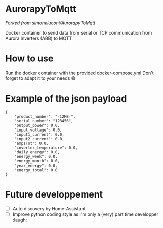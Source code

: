 # AurorapyToMqtt
_Forked from simoneluconi/AurorapyToMqtt_

Docker container to send data from serial or TCP communication from Aurora Inverters (ABB) to MQTT

# How to use
Run the docker container with the provided docker-compose.yml
Don't forget to adapt it to your needs :smile:

# Example of the json payload
```
{
    "product_number": "-12M8-",
    "serial_number": "123456",
    "output_power": 0.0,
    "input_voltage": 0.0,
    "input1_current": 0.0,
    "input2_current": 0.0,
    "ampsTot": 0.0,
    "inverter_temperature": 0.0,
    "daily_energy": 0.0,
    "energy_week": 0.0,
    "energy_month": 0.0,
    "year_energy": 0.0,
    "energy_total": 0.0
}
```

# Future developpement
- [ ] Auto discovery by Home-Assistant
- [ ] Improve python coding style as I'm only a (very) part time developper :laugh: